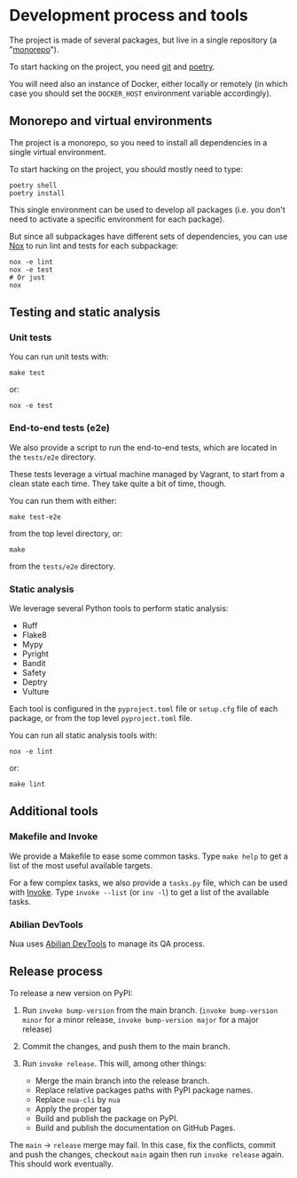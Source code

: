 # Development process and tools

The project is made of several packages, but live in a single repository (a "[monorepo](https://lab.abilian.com/Tech/Tools/Monorepos/)").

To start hacking on the project, you need [git](https://git-scm.com/) and [poetry](https://python-poetry.org/).

You will need also an instance of Docker, either locally or remotely (in which case you should set the `DOCKER_HOST` environment variable accordingly).


## Monorepo and virtual environments

The project is a monorepo, so you need to install all dependencies in a single virtual environment.

To start hacking on the project, you should mostly need to type:

```shell
poetry shell
poetry install
```

This single environment can be used to develop all packages (i.e. you don't need to activate a specific environment for each package).

But since all subpackages have different sets of dependencies, you can use [Nox](https://nox.thea.codes/en/stable/) to run lint and tests for each subpackage:

```shell
nox -e lint
nox -e test
# Or just
nox
```

## Testing and static analysis

### Unit tests

You can run unit tests with:

```shell
make test
```

or:

```shell
nox -e test
```

### End-to-end tests (e2e)

We also provide a script to run the end-to-end tests, which are located in the `tests/e2e` directory.

These tests leverage a virtual machine managed by Vagrant, to start from a clean state each time. They take quite a bit of time, though.

You can run them with either:

```shell
make test-e2e
```

from the top level directory, or:

```shell
make
```

from the `tests/e2e` directory.


### Static analysis

We leverage several Python tools to perform static analysis:

- Ruff
- Flake8
- Mypy
- Pyright
- Bandit
- Safety
- Deptry
- Vulture

Each tool is configured in the `pyproject.toml` file or `setup.cfg` file of each package, or from the top level `pyproject.toml` file.

You can run all static analysis tools with:

```shell
nox -e lint
```

or:

```shell
make lint
```


## Additional tools

### Makefile and Invoke

We provide a Makefile to ease some common tasks. Type `make help` to get a list of the most useful available targets.

For a few complex tasks, we also provide a `tasks.py` file, which can be used with [Invoke](https://www.pyinvoke.org/). Type `invoke --list` (or `inv -l`) to get a list of the available tasks.

### Abilian DevTools

Nua uses [Abilian DevTools](https://pypi.org/project/abilian-devtools/) to manage its QA process.

## Release process

To release a new version on PyPI:

1. Run `invoke bump-version` from the main branch. (`invoke bump-version minor` for a minor release, `invoke bump-version major` for a major release)

2. Commit the changes, and push them to the main branch.

3. Run `invoke release`. This will, among other things:

    - Merge the main branch into the release branch.
    - Replace relative packages paths with PyPI package names.
    - Replace `nua-cli` by `nua`
    - Apply the proper tag
    - Build and publish the package on PyPI.
    - Build and publish the documentation on GitHub Pages.

The `main` -> `release` merge may fail. In this case, fix the conflicts, commit and push the changes, checkout `main` again then run `invoke release` again. This should work eventually.
